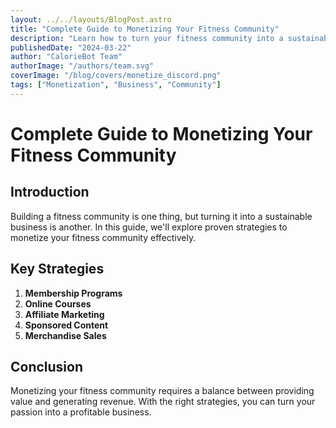 ```yaml
---
layout: ../../layouts/BlogPost.astro
title: "Complete Guide to Monetizing Your Fitness Community"
description: "Learn how to turn your fitness community into a sustainable business with proven monetization strategies."
publishedDate: "2024-03-22"
author: "CalorieBot Team"
authorImage: "/authors/team.svg"
coverImage: "/blog/covers/monetize_discord.png"
tags: ["Monetization", "Business", "Community"]
---
```


# Complete Guide to Monetizing Your Fitness Community

## Introduction
Building a fitness community is one thing, but turning it into a sustainable business is another. In this guide, we'll explore proven strategies to monetize your fitness community effectively.

## Key Strategies
1. **Membership Programs**
2. **Online Courses**
3. **Affiliate Marketing**
4. **Sponsored Content**
5. **Merchandise Sales**

## Conclusion
Monetizing your fitness community requires a balance between providing value and generating revenue. With the right strategies, you can turn your passion into a profitable business.